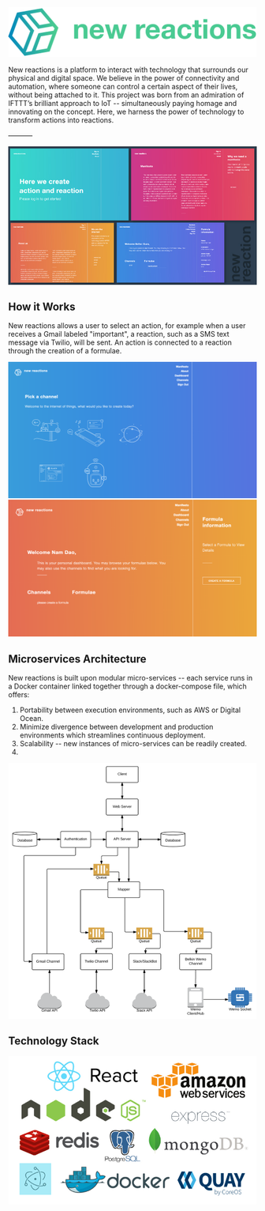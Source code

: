 ![logo](https://raw.githubusercontent.com/adryft-io/images/master/logo-01.png)

New reactions is a platform to interact with technology that surrounds our physical and digital space. We believe in the power of connectivity and automation, where someone can control a certain aspect of their lives, without being attached to it. This project was born from an admiration of IFTTT’s brilliant approach to IoT -- simultaneously paying homage and innovating on the concept. Here, we harness the power of technology to transform actions into reactions.


–––––––


![preview](https://raw.githubusercontent.com/adryft-io/images/master/newreaction.jpg)

## How it Works
New reactions allows a user to select an action, for example when a user receives a Gmail labeled "important", a reaction, such as a SMS text message via Twilio, will be sent.  An action is connected to a reaction through the creation of a formulae.

![preview](https://raw.githubusercontent.com/adryft-io/images/master/channels.png)
![preview](https://raw.githubusercontent.com/adryft-io/images/master/formulae.png)

## Microservices Architecture 
New reactions is built upon modular micro-services -- each service runs in a Docker container linked together through a docker-compose file, which offers: 

1. Portability between execution environments, such as AWS or Digital Ocean. 
2. Minimize divergence between development and production environments which streamlines continuous deployment. 
3. Scalability -- new instances of micro-services can be readily created.
4. 
![preview](https://raw.githubusercontent.com/adryft-io/images/master/newreactions-architecture.png)

## Technology Stack 

![logo](https://raw.githubusercontent.com/adryft-io/images/master/techstack.jpg)







